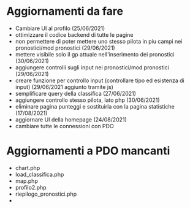 # Aggiornamenti da fare

- Cambiare UI al profilo (25/06/2021)
- ottimizzare il codice backend di tutte le pagine
- non permettere di poter mettere uno stesso pilota in piu campi nei pronostici/mod pronostici (29/06/2021)
- mettere visibile solo il gp attuale nell'inserimento dei pronostici (30/06/2021)
- aggiungere controlli sugli input nei pronostici/mod pronostici (29/06/2021)
- creare funzione per controllo input (controllare tipo ed esistenza di input) (29/06/2021 aggiunto tramite js)
- semplificare query della classifica (27/06/2021)
- aggiungere controllo stesso pilota, lato php (30/06/2021)
- eliminare pagina punteggi e sostituirla con la pagina statistiche (17/08/2021)
- aggiornare UI della homepage (24/08/2021)
- cambiare tutte le connessioni con PDO

# Aggiornamenti a PDO mancanti

- chart.php
- load_classifica.php
- map.php
- profilo2.php
- riepilogo_pronostici.php
-
